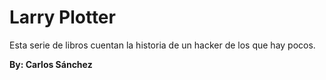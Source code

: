 # Larry Plotter

Esta serie de libros cuentan la historia de un hacker de los que hay pocos.

**By: Carlos Sánchez**